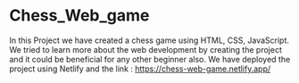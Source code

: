 # Chess_Web_game
In this Project we have created a chess game using HTML, CSS, JavaScript. We tried to learn more about the web development by creating the project 
and it could be beneficial for any other beginner also. 
We have deployed the project using Netlify and the link : https://chess-web-game.netlify.app/
